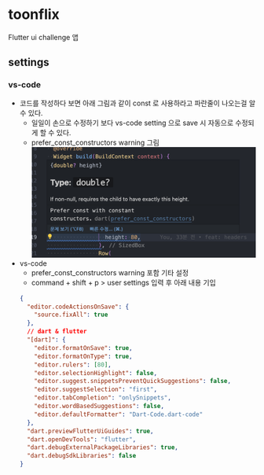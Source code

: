 # toonflix

Flutter ui challenge 앱

## settings

### vs-code

- 코드를 작성하다 보면 아래 그림과 같이 const 로 사용하라고 파란줄이 나오는걸 알 수 있다.
  - 일일이 손으로 수정하기 보다 vs-code setting 으로 save 시 자동으로 수정되게 할 수 있다.
  - prefer_const_constructors warning 그림
    ![dart(prefer_const_constructors) warning](/readme/prefer_const_constructors.png)
- vs-code
  - prefer_const_constructors warning 포함 기타 설정
  - command + shift + p > user settings 입력 후 아래 내용 기입
  ```json
  {
    "editor.codeActionsOnSave": {
      "source.fixAll": true
    },
    // dart & flutter
    "[dart]": {
      "editor.formatOnSave": true,
      "editor.formatOnType": true,
      "editor.rulers": [80],
      "editor.selectionHighlight": false,
      "editor.suggest.snippetsPreventQuickSuggestions": false,
      "editor.suggestSelection": "first",
      "editor.tabCompletion": "onlySnippets",
      "editor.wordBasedSuggestions": false,
      "editor.defaultFormatter": "Dart-Code.dart-code"
    },
    "dart.previewFlutterUiGuides": true,
    "dart.openDevTools": "flutter",
    "dart.debugExternalPackageLibraries": true,
    "dart.debugSdkLibraries": false
  }
  ```
